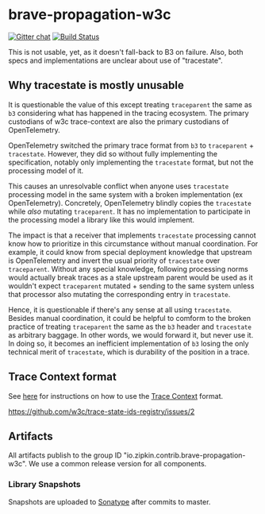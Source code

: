 # brave-propagation-w3c

[![Gitter chat](http://img.shields.io/badge/gitter-join%20chat%20%E2%86%92-brightgreen.svg)](https://gitter.im/openzipkin/zipkin)
[![Build Status](https://github.com/openzipkin-contrib/brave-propagation-w3c/workflows/test/badge.svg)](https://github.com/openzipkin-contrib/brave-propagation-w3c/actions?query=workflow%3Atest)

This is not usable, yet, as it doesn't fall-back to B3 on failure. Also, both specs and
implementations are unclear about use of "tracestate".

## Why tracestate is mostly unusable

It is questionable the value of this except treating `traceparent` the same as `b3` considering what
has happened in the tracing ecosystem. The primary custodians of w3c trace-context are also the
primary custodians of OpenTelemetry.

OpenTelemetry switched the primary trace format from `b3` to `traceparent` + `tracestate`. However,
they did so without fully implementing the specification, notably only implementing the `tracestate`
format, but not the processing model of it.

This causes an unresolvable conflict when anyone uses `tracestate` processing model in the same
system with a broken implementation (ex OpenTelemetry). Concretely, OpenTelemetry blindly copies the
`tracestate` while *also* mutating `traceparent`. It has no implementation to participate in the
processing model a library like this would implement.

The impact is that a receiver that implements `tracestate` processing cannot know how to prioritize
in this circumstance without manual coordination. For example, it could know from special deployment
knowledge that upstream is OpenTelemetry and invert the usual priority of `tracestate` over
`traceparent`. Without any special knowledge, following processing norms would actually break traces
as a stale upstream parent would be used as it wouldn't expect `traceparent` mutated + sending to
the same system unless that processor also mutating the corresponding entry in `tracestate`.

Hence, it is questionable if there's any sense at all using `tracestate`. Besides manual
coordination, it could be helpful to comform to the broken practice of treating `traceparent` the
same as the `b3` header and `tracestate` as arbitrary baggage. In other words, we would forward it,
but never use it. In doing so, it becomes an inefficient implementation of `b3` losing the only
technical merit of `tracestate`, which is durability of the position in a trace.

## Trace Context format
See [here](tracecontext/README.md) for instructions on how to use the [Trace Context](https://w3c.github.io/trace-context/) format.

https://github.com/w3c/trace-state-ids-registry/issues/2

## Artifacts
All artifacts publish to the group ID "io.zipkin.contrib.brave-propagation-w3c". We use a common
release version for all components.

### Library Snapshots
Snapshots are uploaded to [Sonatype](https://oss.sonatype.org/content/repositories/snapshots) after
commits to master.
